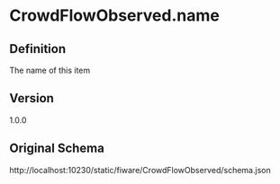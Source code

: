 # CrowdFlowObserved.name

## Definition
The name of this item

## Version
1.0.0

## Original Schema
http://localhost:10230/static/fiware/CrowdFlowObserved/schema.json
